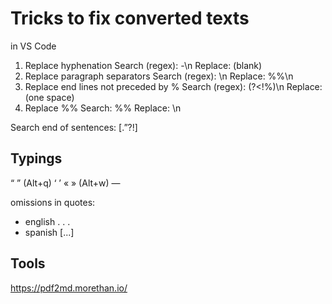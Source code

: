 # Tricks to fix converted texts

in VS Code

1. Replace hyphenation
    Search (regex): -\n
    Replace: (blank)
2. Replace paragraph separators
    Search (regex): \n
    Replace: %%\n
3. Replace end lines not preceded by %
    Search (regex): (?<!%)\n
    Replace: (one space)
4. Replace %%
    Search: %%
    Replace: \n

Search end of sentences: [\.”\?!] 

## Typings

“ ”  (Alt+q)  ‘ ’
«  » (Alt+w)
—

omissions in quotes:
* english . . .
* spanish [...]

## Tools

https://pdf2md.morethan.io/